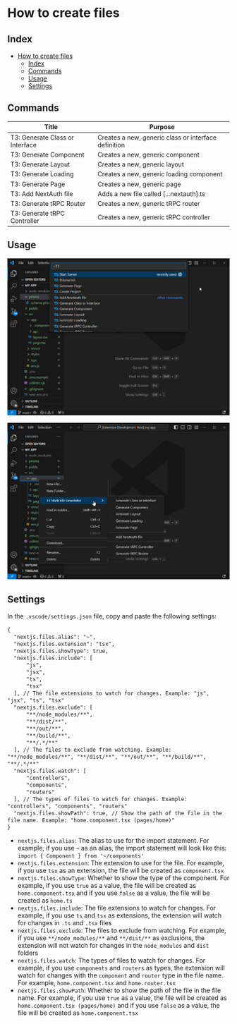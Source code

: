 # How to create files

## Index

- [How to create files](#how-to-create-files)
  - [Index](#index)
  - [Commands](#commands)
  - [Usage](#usage)
  - [Settings](#settings)

## Commands

| Title                           | Purpose                                              |
| ------------------------------- | ---------------------------------------------------- |
| T3: Generate Class or Interface | Creates a new, generic class or interface definition |
| T3: Generate Component          | Creates a new, generic component                     |
| T3: Generate Layout             | Creates a new, generic layout                        |
| T3: Generate Loading            | Creates a new, generic loading component             |
| T3: Generate Page               | Creates a new, generic page                          |
| T3: Add NextAuth file           | Adds a new file called [...nextauth].ts              |
| T3: Generate tRPC Router        | Creates a new, generic tRPC router                   |
| T3: Generate tRPC Controller    | Creates a new, generic tRPC controller               |

## Usage

![commands](https://raw.githubusercontent.com/ManuelGil/vscode-nextjs-generator/main/docs/images/commands.png)

![menu-general](https://raw.githubusercontent.com/ManuelGil/vscode-nextjs-generator/main/docs/images/menu-general.png)

## Settings

In the `.vscode/settings.json` file, copy and paste the following settings:

```jsonc
{
  "nextjs.files.alias": "~",
  "nextjs.files.extension": "tsx",
  "nextjs.files.showType": true,
  "nextjs.files.include": [
      "js",
      "jsx",
      "ts",
      "tsx"
  ], // The file extensions to watch for changes. Example: "js", "jsx", "ts", "tsx"
  "nextjs.files.exclude": [
      "**/node_modules/**",
      "**/dist/**",
      "**/out/**",
      "**/build/**",
      "**/.*/**"
  ], // The files to exclude from watching. Example: "**/node_modules/**", "**/dist/**", "**/out/**", "**/build/**", "**/.*/**"
  "nextjs.files.watch": [
      "controllers",
      "components",
      "routers"
  ], // The types of files to watch for changes. Example: "controllers", "components", "routers"
  "nextjs.files.showPath": true, // Show the path of the file in the file name. Example: "home.component.tsx (pages/home)"
}
```

- `nextjs.files.alias`: The alias to use for the import statement. For example, if you use `~` as an alias, the import statement will look like this: `import { Component } from '~/components'`
- `nextjs.files.extension`: The extension to use for the file. For example, if you use `tsx` as an extension, the file will be created as `component.tsx`
- `nextjs.files.showType`: Whether to show the type of the component. For example, if you use `true` as a value, the file will be created as `home.component.tsx` and if you use `false` as a value, the file will be created as `home.ts`
- `nextjs.files.include`: The file extensions to watch for changes. For example, if you use `ts` and `tsx` as extensions, the extension will watch for changes in `.ts` and `.tsx` files
- `nextjs.files.exclude`: The files to exclude from watching. For example, if you use `**/node_modules/**` and `**/dist/**` as exclusions, the extension will not watch for changes in the `node_modules` and `dist` folders
- `nextjs.files.watch`: The types of files to watch for changes. For example, if you use `components` and `routers` as types, the extension will watch for changes with the `component` and `router` type in the file name. For example, `home.component.tsx` and `home.router.tsx`
- `nextjs.files.showPath`: Whether to show the path of the file in the file name. For example, if you use `true` as a value, the file will be created as `home.component.tsx (pages/home)` and if you use `false` as a value, the file will be created as `home.component.tsx`
